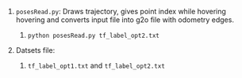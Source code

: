 1. `posesRead.py`: Draws trajectory, gives point index while hovering hovering and converts input file into g2o file with odometry edges.  
	1. `python posesRead.py tf_label_opt2.txt`  

2. Datsets file:  
	1. `tf_label_opt1.txt` and `tf_label_opt2.txt`  